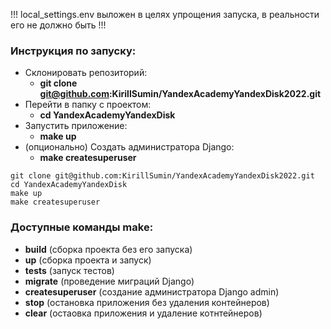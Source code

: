 !!! local_settings.env выложен в целях упрощения запуска, в реальности его не должно быть !!!
### Инструкция по запуску:
 - Склонировать репозиторий: 
   - **git clone git@github.com:KirillSumin/YandexAcademyYandexDisk2022.git**
 - Перейти в папку с проектом: 
   - **cd YandexAcademyYandexDisk**
 - Запустить приложение: 
   - **make up**
 - (опционально) Создать администратора Django: 
   - **make createsuperuser**
``` 
git clone git@github.com:KirillSumin/YandexAcademyYandexDisk2022.git
cd YandexAcademyYandexDisk
make up
make createsuperuser
```

### Доступные команды make:
 - **build** (сборка проекта без его запуска)
 - **up** (сборка проекта и запуск)
 - **tests** (запуск тестов)
 - **migrate** (проведение миграций Django)
 - **createsuperuser** (создание администратора Django admin)
 - **stop** (остановка приложения без удаления контейнеров)
 - **clear** (остаовка приложения и удаление котнтейнеров)
